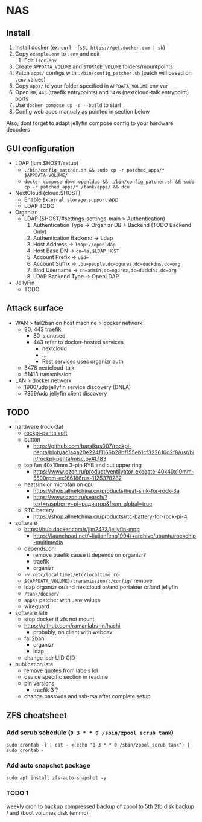 # NAS

## Install

1. Install docker (ex: `curl -fsSL https://get.docker.com | sh`)
2. Copy `example.env` to `.env` and edit
   1. Edit `lscr.env`
3. Create `APPDATA_VOLUME` and `STORAGE_VOLUME` folders/mountpoints
4. Patch `apps/` configs with `./bin/config_patcher.sh` (patch will based on `.env` values)
5. Copy `apps/` to your folder specified in `APPDATA_VOLUME` env var
6. Open `80`, `443` (traefik entrypoints) and `3478` (nextcloud-talk entrypoint) ports
7. Use `docker compose up -d --build` to start
8. Config web apps manualy as pointed in section below

Also, dont forget to adapt jellyfin compose config to your hardware decoders

## GUI configuration

- LDAP (lum.$HOST/setup)
  - `./bin/config_patcher.sh && sudo cp -r patched_apps/* $APPDATA_VOLUME/`
  - `docker compose down openldap && ./bin/config_patcher.sh && sudo cp -r patched_apps/* /tank/apps/ && dcu`
- NextCloud (cloud.$HOST)
  - Enable `External storage support` app
  - LDAP TODO
- Organizr
  - LDAP ($HOST/#settings-settings-main > Authentication)
    1. Authentication Type -> Organizr DB + Backend (TODO Backend Only)
    2. Authentication Backend -> Ldap
    3. Host Address -> `ldap://openldap`
    4. Host Base DN -> `cn=%s,$LDAP_HOST`
    5. Account Prefix -> `uid=`
    6. Account Suffix -> `,ou=people,dc=ogurez,dc=duckdns,dc=org`
    7. Bind Username -> `cn=admin,dc=ogurez,dc=duckdns,dc=org`
    8. LDAP Backend Type -> OpenLDAP
- JellyFin
  - TODO

## Attack surface

- WAN > fail2ban on host machine > docker network
  - 80, 443 traefik
    - 80 is unused
    - 443 refer to docker-hosted services
      - nextcloud
      - ...
      - Rest services uses organizr auth
  - 3478 nextcloud-talk
  - 51413 transmission
- LAN > docker network
  - 1900/udp jellyfin service discovery (DNLA)
  - 7359/udp jellyfin client discovery

## TODO

- hardware (rock-3a)
  - [rockpi-penta soft](https://github.com/barsikus007/rockpi-penta)
  - button
    - <https://github.com/barsikus007/rockpi-penta/blob/ac1a4a20e224f1166b28bf155eb1cf322610d2f8/usr/bin/rockpi-penta/misc.py#L183>
  - top fan 40x10mm 3-pin RYB and cut upper ring
    - <https://www.ozon.ru/product/ventilyator-exegate-40x40x10mm-5500rpm-ex166186rus-1125378282>
  - heatsink or microfan on cpu
    - <https://shop.allnetchina.cn/products/heat-sink-for-rock-3a>
    - <https://www.ozon.ru/search/?text=raspberry+pi+радиатор&from_global=true>
  - RTC battery
    - <https://shop.allnetchina.cn/products/rtc-battery-for-rock-pi-4>
- software
  - <https://hub.docker.com/r/jjm2473/jellyfin-mpp>
    - <https://launchpad.net/~liujianfeng1994/+archive/ubuntu/rockchip-multimedia>
  - depends_on:
    - remove traefik cause it depends on organizr?
    - traefik
    - organizr
  - `-v /etc/localtime:/etc/localtime:ro`
  - `${APPDATA_VOLUME}/transmission/:/config/` remove
  - ldap organizr or/and nextcloud or/and portainer or/and jellyfin
  - `/tank/docker/`
  - `apps/` patcher with `.env` values
  - wireguard
- software late
  - stop docker if zfs not mount
  - <https://github.com/ramanlabs-in/hachi>
    - probably, on client with webdav
  - fail2ban
    - organizr
    - ldap
  - change lcdr UID GID
- publication late
  - remove quotes from labels lol
  - device specific section in readme
  - pin versions
    - traefik 3 ?
  - change passwds and ssh-rsa after complete setup

## ZFS cheatsheet

### Add scrub schedule (`0 3 * * 0 /sbin/zpool scrub tank`)

`sudo crontab -l | cat - <(echo "0 3 * * 0 /sbin/zpool scrub tank") | sudo crontab -`

### Add auto snapshot package

`sudo apt install zfs-auto-snapshot -y`

### TODO 1

weekly cron to backup compressed backup of zpool to 5th 2tb disk
backup / and /boot volumes disk (emmc)
